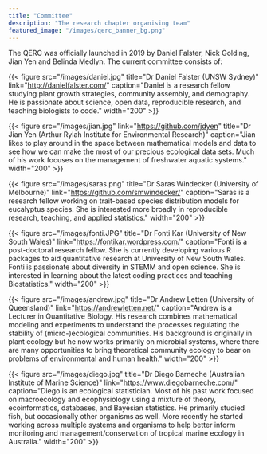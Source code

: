 ```yaml
---
title: "Committee"
description: "The research chapter organising team"
featured_image: "/images/qerc_banner_bg.png"
---
```


The QERC was officially launched in 2019 by Daniel Falster, Nick Golding, Jian Yen and Belinda Medlyn. The current committee consists of:

{{< figure src="/images/daniel.jpg"
  title="Dr Daniel Falster (UNSW Sydney)"
  link="http://danielfalster.com/"
  caption="Daniel is a research fellow studying plant growth strategies, community assembly, and demography. He is passionate about science, open data, reproducible research, and teaching biologists to code."
  width="200" >}}

{{< figure src="/images/jian.jpg"
  link="https://github.com/jdyen"
  title="Dr Jian Yen (Arthur Rylah Institute for Environmental Research)"
  caption="Jian likes to play around in the space between mathematical models and data to see how we can make the most of our precious ecological data sets. Much of his work focuses on the management of freshwater aquatic systems."
  width="200" >}}
  
{{< figure src="/images/saras.png"
  title="Dr Saras Windecker (University of Melbourne)"
  link="https://github.com/smwindecker/"
  caption="Saras is a research fellow working on trait-based species distribution models for eucalyptus species. She is interested more broadly in reproducible research, teaching, and applied statistics."
  width="200" >}}
 
{{< figure src="/images/fonti.JPG"
  title="Dr Fonti Kar (University of New South Wales)"
  link="https://fontikar.wordpress.com/"
  caption="Fonti is a post-doctoral research fellow. She is currently developing various R packages to aid quantitative research at University of New South Wales. Fonti is passionate about diversity in STEMM and open science. She is interested in learning about the latest coding practices and teaching Biostatistics."
  width="200" >}}
   
{{< figure src="/images/andrew.jpg"
  title="Dr Andrew Letten (University of Queensland)"
  link="https://andrewletten.net/"
  caption="Andrew is a Lecturer in Quantitative Biology. His research combines mathematical modeling and experiments to understand the processes regulating the stability of (micro-)ecological communities. His background is originally in plant ecology but he now works primarily on microbial systems, where there are many opportunities to bring theoretical community ecology to bear on problems of environmental and human health."
  width="200" >}}
 
{{< figure src="/images/diego.jpg"
  title="Dr Diego Barneche (Australian Institute of Marine Science)"
  link="https://www.diegobarneche.com/"
  caption="Diego is an ecological statistician. Most of his past work focused on macroecology and ecophysiology using a mixture of theory, ecoinformatics, databases, and Bayesian statistics. He primarily studied fish, but occasionally other organisms as well. More recently he started working across multiple systems and organisms to help better inform monitoring and management/conservation of tropical marine ecology in Australia."
  width="200" >}}

